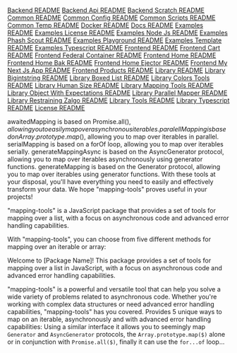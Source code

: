 [Backend README](./backend/README.md)
[Backend Api README](./backend/api/README.md)
[Backend Scratch README](./backend/scratch/README.md)
[Common README](./common/README.md)
[Common Config README](./common/config/README.md)
[Common Scripts README](./common/scripts/README.md)
[Common Temp README](./common/temp/README.md)
[Docker README](./docker/README.md)
[Docs README](./docs/README.md)
[Examples README](./examples/README.md)
[Examples License README](./examples/LICENSE/README.md)
[Examples Node Js README](./examples/node-js/README.md)
[Examples Phash Scout README](./examples/phash-scout/README.md)
[Examples Playground README](./examples/playground/README.md)
[Examples Template README](./examples/template/README.md)
[Examples Typescript README](./examples/typescript/README.md)
[Frontend README](./frontend/README.md)
[Frontend Cart README](./frontend/cart/README.md)
[Frontend Federal Container README](./frontend/federal-container/README.md)
[Frontend Home README](./frontend/home/README.md)
[Frontend Home Bak README](./frontend/home-bak/README.md)
[Frontend Home Ejector README](./frontend/home-ejector/README.md)
[Frontend My Next Js App README](./frontend/my-next-js-app/README.md)
[Frontend Products README](./frontend/products/README.md)
[Library README](./library/README.md)
[Library Bigintstring README](./library/bigintString/README.md)
[Library Boxed List README](./library/boxed-list/README.md)
[Library Colors Tools README](./library/colors-tools/README.md)
[Library Human Size README](./library/human-size/README.md)
[Library Mapping Tools README](./library/mapping-tools/README.md)
[Library Object With Expectations README](./library/object-with-expectations/README.md)
[Library Parallel Mapper README](./library/parallel-mapper/README.md)
[Library Restraining Zalgo README](./library/restraining-zalgo/README.md)
[Library Tools README](./library/tools/README.md)
[Library Typescript README](./library/typescript/README.md)
[License README](./LICENSE/README.md)

awaitedMapping is based on Promise.all($), allowing you to easily map over asynchronous iterables.
paralellMapping is based on Array.prototype.map($), allowing you to map over iterables in parallel.
serialMapping is based on a forOf loop, allowing you to map over iterables serially.
generateMappingAsync is based on the AsyncGenerator protocol, allowing you to map over iterables asynchronously using generator functions.
generateMapping is based on the Generator protocol, allowing you to map over iterables using generator functions.
With these tools at your disposal, you'll have everything you need to easily and effectively transform your data. We hope "mapping-tools" proves useful in your projects!

"mapping-tools" is a JavaScript package that provides a set of tools for mapping over a list, with a focus on asynchronous code and advanced error handling capabilities.

With "mapping-tools", you can choose from five different methods for mapping over an iterable or array:

Welcome to [Package Name]! This package provides a set of tools for mapping over a list in JavaScript, with a focus on asynchronous code and advanced error handling capabilities.

"mapping-tools" is a powerful and versatile tool that can help you solve a wide variety of problems related to asynchronous code. Whether you're working with complex data structures or need advanced error handling capabilities, "mapping-tools" has you covered.
Provides 5 unique ways to map on an iterable, asynchronously and with advanced error handling capabilities: Using a similar interface it allows you to seemingly map `Generator` and `AsyncGenerator` protocols, the `Array.prototype.map($)` alone or in conjunction with `Promise.all($)`, finally it can use the `for...of` loop...
